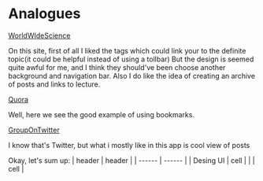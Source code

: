 # Analogues

 [WorldWIdeScience](https://www.world-wide.org/Neuro/)

<p>On this site, first of all I liked the tags which could link your to the definite topic(it could be helpful instead of using a tollbar)
But the design is seemed quite awful for me, and I think they should've been choose another background and navigation bar. Also I do like the idea
of creating an archive of posts and links to lecture. </p> 

[Quora ](https://www.quora.com/bookmarks)

<p>Well, here we see the good example of using bookmarks.</p>

[GroupOnTwitter](https://twitter.com/NatureNeuro) 
<p>I know that's Twitter, but what i mostly like in this app is cool view of posts</p>

Okay, let's sum up:
| header | header |
| ------ | ------ |
| Desing UI | cell |
| | cell |

